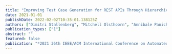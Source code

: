 ```yaml
---
title: "Improving Test Case Generation for REST APIs Through Hierarchical Clustering"
date: 2021-01-01
publishDate: 2022-02-02T10:35:01.138125Z
authors: ["Dimitri Stallenberg", "Mitchell Olsthoorn", "Annibale Panichella"]
publication_types: ["1"]
abstract: ""
featured: false
publication: "*2021 36th IEEE/ACM International Conference on Automated Software Engineering (ASE)*"
---
```


